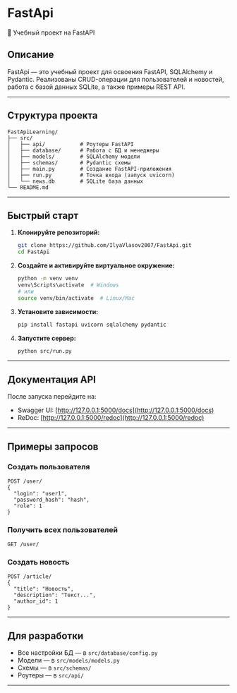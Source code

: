 # FastApi

🚀 Учебный проект на FastAPI

## Описание

FastApi — это учебный проект для освоения FastAPI, SQLAlchemy и Pydantic. Реализованы CRUD-операции для пользователей и новостей, работа с базой данных SQLite, а также примеры REST API.

---

## Структура проекта

```
FastApiLearning/
├── src/
│   ├── api/           # Роутеры FastAPI
│   ├── database/      # Работа с БД и менеджеры
│   ├── models/        # SQLAlchemy модели
│   ├── schemas/       # Pydantic схемы
│   ├── main.py        # Создание FastAPI-приложения
│   ├── run.py         # Точка входа (запуск uvicorn)
│   └── news.db        # SQLite база данных
└── README.md
```

---

## Быстрый старт

1. **Клонируйте репозиторий:**
   ```bash
   git clone https://github.com/IlyaVlasov2007/FastApi.git
   cd FastApi
   ```
2. **Создайте и активируйте виртуальное окружение:**
   ```bash
   python -m venv venv
   venv\Scripts\activate  # Windows
   # или
   source venv/bin/activate  # Linux/Mac
   ```
3. **Установите зависимости:**
   ```bash
   pip install fastapi uvicorn sqlalchemy pydantic
   ```
4. **Запустите сервер:**
   ```bash
   python src/run.py
   ```

---

## Документация API

После запуска перейдите на:
- Swagger UI: [http://127.0.0.1:5000/docs](http://127.0.0.1:5000/docs)
- ReDoc: [http://127.0.0.1:5000/redoc](http://127.0.0.1:5000/redoc)

---

## Примеры запросов

### Создать пользователя
```http
POST /user/
{
  "login": "user1",
  "password_hash": "hash",
  "role": 1
}
```

### Получить всех пользователей
```http
GET /user/
```

### Создать новость
```http
POST /article/
{
  "title": "Новость",
  "description": "Текст...",
  "author_id": 1
}
```

---

## Для разработки

- Все настройки БД — в `src/database/config.py`
- Модели — в `src/models/models.py`
- Схемы — в `src/schemas/`
- Роутеры — в `src/api/`

---